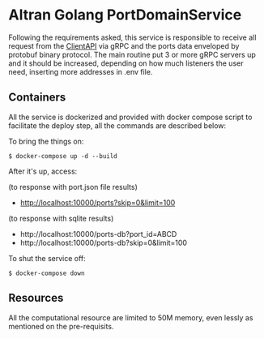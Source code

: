 # Altran Golang PortDomainService

Following the requirements asked, this service is responsible to receive all request from the [ClientAPI](https://github.com/eliasbosco/altran-golang-ClientAPI) via gRPC and the ports data enveloped by protobuf binary protocol. The main routine put 3 or more gRPC servers up and it should be increased, depending on how much listeners the user need, inserting more addresses in .env file.

## Containers

All the service is dockerized and provided with docker compose script to facilitate the deploy step, all the commands are described below:

To bring the things on:

```
$ docker-compose up -d --build
```

After it's up, access:

(to response with port.json file results)

- [http://localhost:10000/ports?skip=0&limit=100](http://localhost:10000/ports?skip=0&limit=100)

(to response with sqlite results)

- http://localhost:10000/ports-db?port_id=ABCD
- http://localhost:10000/ports-db?skip=0&limit=100

To shut the service off:

```
$ docker-compose down
```

[^Notice: every environments variables are set on &quot;.env&quot; file, at the project root.]: 

## Resources

All the computational resource are limited to 50M memory, even lessly as mentioned on the pre-requisits.